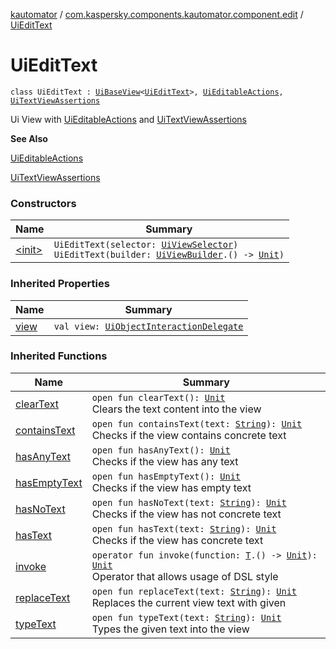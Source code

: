 [kautomator](../../index.md) / [com.kaspersky.components.kautomator.component.edit](../index.md) / [UiEditText](./index.md)

# UiEditText

`class UiEditText : `[`UiBaseView`](../../com.kaspersky.components.kautomator.component.common.views/-ui-base-view/index.md)`<`[`UiEditText`](./index.md)`>, `[`UiEditableActions`](../-ui-editable-actions/index.md)`, `[`UiTextViewAssertions`](../../com.kaspersky.components.kautomator.component.text/-ui-text-view-assertions/index.md)

Ui View with [UiEditableActions](../-ui-editable-actions/index.md) and [UiTextViewAssertions](../../com.kaspersky.components.kautomator.component.text/-ui-text-view-assertions/index.md)

**See Also**

[UiEditableActions](../-ui-editable-actions/index.md)

[UiTextViewAssertions](../../com.kaspersky.components.kautomator.component.text/-ui-text-view-assertions/index.md)

### Constructors

| Name | Summary |
|---|---|
| [&lt;init&gt;](-init-.md) | `UiEditText(selector: `[`UiViewSelector`](../../com.kaspersky.components.kautomator.component.common.builders/-ui-view-selector/index.md)`)`<br>`UiEditText(builder: `[`UiViewBuilder`](../../com.kaspersky.components.kautomator.component.common.builders/-ui-view-builder/index.md)`.() -> `[`Unit`](https://kotlinlang.org/api/latest/jvm/stdlib/kotlin/-unit/index.html)`)` |

### Inherited Properties

| Name | Summary |
|---|---|
| [view](../../com.kaspersky.components.kautomator.component.common.views/-ui-base-view/view.md) | `val view: `[`UiObjectInteractionDelegate`](../../com.kaspersky.components.kautomator.intercept.delegate/-ui-object-interaction-delegate/index.md) |

### Inherited Functions

| Name | Summary |
|---|---|
| [clearText](../-ui-editable-actions/clear-text.md) | `open fun clearText(): `[`Unit`](https://kotlinlang.org/api/latest/jvm/stdlib/kotlin/-unit/index.html)<br>Clears the text content into the view |
| [containsText](../../com.kaspersky.components.kautomator.component.text/-ui-text-view-assertions/contains-text.md) | `open fun containsText(text: `[`String`](https://kotlinlang.org/api/latest/jvm/stdlib/kotlin/-string/index.html)`): `[`Unit`](https://kotlinlang.org/api/latest/jvm/stdlib/kotlin/-unit/index.html)<br>Checks if the view contains concrete text |
| [hasAnyText](../../com.kaspersky.components.kautomator.component.text/-ui-text-view-assertions/has-any-text.md) | `open fun hasAnyText(): `[`Unit`](https://kotlinlang.org/api/latest/jvm/stdlib/kotlin/-unit/index.html)<br>Checks if the view has any text |
| [hasEmptyText](../../com.kaspersky.components.kautomator.component.text/-ui-text-view-assertions/has-empty-text.md) | `open fun hasEmptyText(): `[`Unit`](https://kotlinlang.org/api/latest/jvm/stdlib/kotlin/-unit/index.html)<br>Checks if the view has empty text |
| [hasNoText](../../com.kaspersky.components.kautomator.component.text/-ui-text-view-assertions/has-no-text.md) | `open fun hasNoText(text: `[`String`](https://kotlinlang.org/api/latest/jvm/stdlib/kotlin/-string/index.html)`): `[`Unit`](https://kotlinlang.org/api/latest/jvm/stdlib/kotlin/-unit/index.html)<br>Checks if the view has not concrete text |
| [hasText](../../com.kaspersky.components.kautomator.component.text/-ui-text-view-assertions/has-text.md) | `open fun hasText(text: `[`String`](https://kotlinlang.org/api/latest/jvm/stdlib/kotlin/-string/index.html)`): `[`Unit`](https://kotlinlang.org/api/latest/jvm/stdlib/kotlin/-unit/index.html)<br>Checks if the view has concrete text |
| [invoke](../../com.kaspersky.components.kautomator.component.common.views/-ui-base-view/invoke.md) | `operator fun invoke(function: `[`T`](../../com.kaspersky.components.kautomator.component.common.views/-ui-base-view/index.md#T)`.() -> `[`Unit`](https://kotlinlang.org/api/latest/jvm/stdlib/kotlin/-unit/index.html)`): `[`Unit`](https://kotlinlang.org/api/latest/jvm/stdlib/kotlin/-unit/index.html)<br>Operator that allows usage of DSL style |
| [replaceText](../-ui-editable-actions/replace-text.md) | `open fun replaceText(text: `[`String`](https://kotlinlang.org/api/latest/jvm/stdlib/kotlin/-string/index.html)`): `[`Unit`](https://kotlinlang.org/api/latest/jvm/stdlib/kotlin/-unit/index.html)<br>Replaces the current view text with given |
| [typeText](../-ui-editable-actions/type-text.md) | `open fun typeText(text: `[`String`](https://kotlinlang.org/api/latest/jvm/stdlib/kotlin/-string/index.html)`): `[`Unit`](https://kotlinlang.org/api/latest/jvm/stdlib/kotlin/-unit/index.html)<br>Types the given text into the view |
